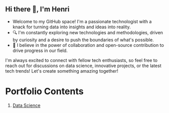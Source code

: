 ## Hi there 👋, I'm Henri 
* Welcome to my GitHub space! I'm a passionate technologist with a knack for turning data into insights and ideas into reality.
* 🔍 I'm constantly exploring new technologies and methodologies, driven by curiosity and a desire to push the boundaries of what's possible.
* 🤝 I believe in the power of collaboration and open-source contribution to drive progress in our field.

I'm always excited to connect with fellow tech enthusiasts, so feel free to reach out for discussions on data science, innovative projects, or the latest tech trends!
Let's create something amazing together! 
<!--
**realnribal/realnribal** is a ✨ _special_ ✨ repository because its `README.md` (this file) appears on your GitHub profile.

Here are some ideas to get you started:

- 🔭 I’m currently working on ...
- 🌱 I’m currently learning ...
- 👯 I’m looking to collaborate on ...
- 🤔 I’m looking for help with ...
- 💬 Ask me about ...
- 📫 How to reach me: ...
- 😄 Pronouns: ...
- ⚡ Fun fact: ...
-->


# Portfolio Contents

1. [Data Science](https://github.com/realnribal/DataScience)
